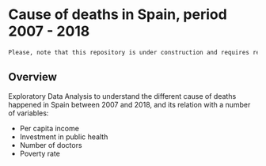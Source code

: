 # Cause of deaths in Spain, period 2007 - 2018

```diff
Please, note that this repository is under construction and requires revision.
```

## Overview

Exploratory Data Analysis to understand the different cause of deaths happened in Spain between 2007 and 2018, and its relation with a number of variables:
- Per capita income
- Investment in public health
- Number of doctors
- Poverty rate
